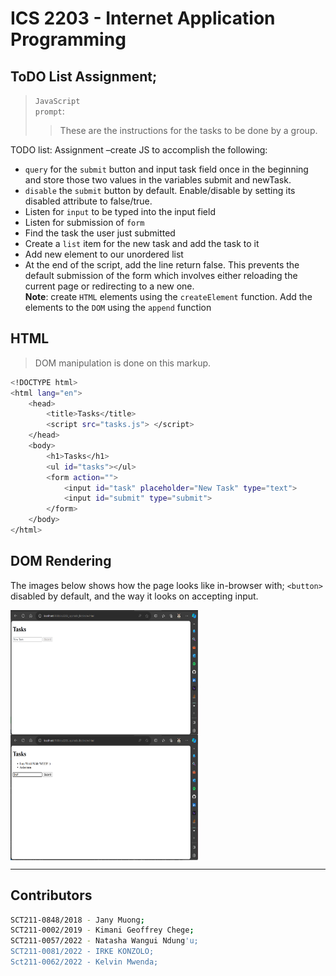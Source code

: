 # ICS 2203 - Internet Application Programming

## ToDO List Assignment;
> `JavaScript`  
> `prompt`:  
>> These are the instructions for the tasks to be done by a group.  

TODO list: Assignment –create JS to accomplish the following:
- `query` for the `submit` button and input task field once in the beginning and store those two values in the variables submit and newTask.
- `disable` the `submit` button by default. Enable/disable by setting its disabled attribute to false/true.
- Listen for `input` to be typed into the input field
- Listen for submission of `form`
- Find the task the user just submitted
- Create a `list` item for the new task and add the task to it
- Add new element to our unordered list
- At the end of the script, add the line return false. This prevents the default submission of the form which involves either reloading the current page or redirecting to a new one.  
**Note**: create `HTML` elements using the `createElement` function. Add the elements to the `DOM` using the `append` function  


## HTML
> DOM manipulation is done on this markup.
```bash
<!DOCTYPE html>
<html lang="en">
    <head>
        <title>Tasks</title>
        <script src="tasks.js"> </script>
    </head>
    <body>
        <h1>Tasks</h1>
        <ul id="tasks"></ul>
        <form action="">
            <input id="task" placeholder="New Task" type="text">
            <input id="submit" type="submit">
        </form>
    </body>
</html>
```

## DOM Rendering
The images below shows how the page looks like in-browser with; `<button>` disabled by default, and the way it looks on accepting input.
<p align="left">
  <img align="center" src="./img/todo_1.png" title="Disabled" height="200" width="300" style="padding-right:10px;" />
  <img align="center" src="./img/todo_2.png" title="Enabled" height="200" width="300" style="padding-right:10px;" />
</p>

---
## Contributors
```bash
SCT211-0848/2018 - Jany Muong;
SCT211-0002/2019 - Kimani Geoffrey Chege;
SCT211-0057/2022 - Natasha Wangui Ndung'u;
SCT211-0081/2022 - IRKE KONZOLO;
Sct211-0062/2022 - Kelvin Mwenda;
```

